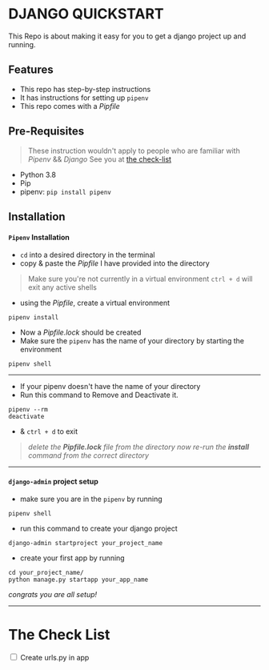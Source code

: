 # DJANGO QUICKSTART
This Repo is about making it easy for you to get a django project up and running.

## Features
- This repo has step-by-step instructions
- It has instructions for setting up `pipenv`
- This repo comes with a *Pipfile*



## Pre-Requisites
>These instruction wouldn't apply to people who are familiar with *Pipenv* && *Django*
>See you at [the check-list](#The-Check-List)
- Python 3.8 
- Pip
- pipenv: ```pip install pipenv```

## Installation

#### `Pipenv` Installation
- `cd` into a desired directory in the terminal
- copy & paste the *Pipfile* I have provided into the directory
>Make sure you're not currently in a virtual environment
`ctrl + d` will exit any active shells
- using the *Pipfile*, create a virtual environment
```shell
pipenv install
```
- Now a *Pipfile.lock* should be created
- Make sure the `pipenv` has the name of your directory by starting the environment

```shell
pipenv shell
```

---

- If your pipenv doesn't have the name of your directory
- Run this command to Remove and Deactivate it.

```shell
pipenv --rm
deactivate
```
- & `ctrl + d` to exit


><i>delete the **Pipfile.lock** file from the directory
>now re-run the **install** command from the correct directory</i>
---

#### `django-admin` project setup
- make sure you are in the `pipenv` by running
```shell
pipenv shell
```
- run this command to create your django project
```shell
django-admin startproject your_project_name
```
- create your first app by running
```shell
cd your_project_name/
python manage.py startapp your_app_name
```

*congrats you are all setup!*

---

# The Check List
<input type="checkbox" name="1">
<label for="1"> Create urls.py in app</label><br>